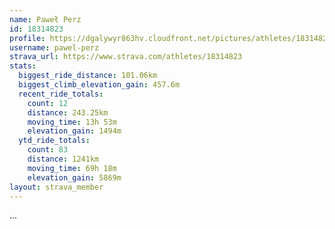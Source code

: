 ```yaml
---
name: Paweł Perz
id: 18314823
profile: https://dgalywyr863hv.cloudfront.net/pictures/athletes/18314823/5244308/1/large.jpg
username: pawel-perz
strava_url: https://www.strava.com/athletes/18314823
stats:
  biggest_ride_distance: 101.06km
  biggest_climb_elevation_gain: 457.6m
  recent_ride_totals:
    count: 12
    distance: 243.25km
    moving_time: 13h 53m
    elevation_gain: 1494m
  ytd_ride_totals:
    count: 83
    distance: 1241km
    moving_time: 69h 18m
    elevation_gain: 5869m
layout: strava_member
--- 
```

...
